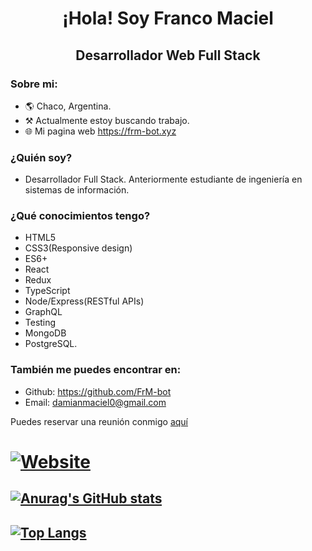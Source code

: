 
<div> 
   <h1 align="center">¡Hola! Soy Franco Maciel</h1>
   <h2 align="center">Desarrollador Web Full Stack</h2>
</div>


### Sobre mi:
- 🌎 Chaco, Argentina.
- ⚒️ Actualmente estoy buscando trabajo.
- 🌐 Mi pagina web https://frm-bot.xyz

### ¿Quién soy?
- Desarrollador Full Stack. Anteriormente estudiante de ingeniería en sistemas de información.

### ¿Qué conocimientos tengo?
- HTML5
- CSS3(Responsive design)
- ES6+
- React
- Redux
- TypeScript
- Node/Express(RESTful APIs)
- GraphQL
- Testing
- MongoDB
- PostgreSQL.

### También me puedes encontrar en:
- Github: https://github.com/FrM-bot
- Email: damianmaciel0@gmail.com

<p>Puedes reservar una reunión conmigo <a href="https://calendly.com/damianmaciel0/30min" target="_blank">aquí</a></p>

# [![Website](https://img.shields.io/badge/website-000000?style=for-the-badge&logo=About.me&logoColor=white)](https://frm-bot.xyz/)

## [![Anurag's GitHub stats](https://github-readme-stats.vercel.app/api?username=FrM-bot&count_private=true&theme=gotham)](https://github.com/FrM-bot)

## [![Top Langs](https://github-readme-stats.vercel.app/api/top-langs/?username=FrM-bot&layout=default&theme=gotham)](https://github.com/FrM-bot)
